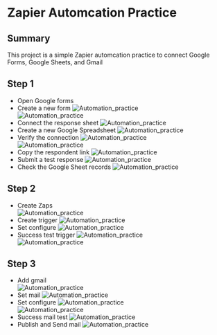 # Zapier Automcation Practice

## Summary
This project is a simple Zapier automcation practice to connect Google Forms, Google Sheets, and Gmail

## Step 1
 - Open Google forms 
 - Create a new form 
![Automation_practice](https://raw.githubusercontent.com/test-cyr/infra-portfolio/main/images/step1_select_forms_menu.PNG)  
![Automation_practice](https://raw.githubusercontent.com/test-cyr/infra-portfolio/main/images/step1_1_set_forms.PNG)  
 - Connect the response sheet 
![Automation_practice](https://raw.githubusercontent.com/test-cyr/infra-portfolio/main/images/step1_2_connect_sheet.PNG)  
 - Create a new Google Spreadsheet 
![Automation_practice](https://raw.githubusercontent.com/test-cyr/infra-portfolio/main/images/step1_3_make_sheet.PNG)  
 - Verify the connection 
![Automation_practice](https://raw.githubusercontent.com/test-cyr/infra-portfolio/main/images/step1_4_posting.png)  
![Automation_practice](https://raw.githubusercontent.com/test-cyr/infra-portfolio/main/images/step1_4_posting_02.png)  
 - Copy the respondent link 
![Automation_practice](https://raw.githubusercontent.com/test-cyr/infra-portfolio/main/images/step1_5_link_copy.png)  
 - Submit a test response 
![Automation_practice](https://raw.githubusercontent.com/test-cyr/infra-portfolio/main/images/step1_6_advance_response.png)  
 - Check the Google Sheet records 
![Automation_practice](https://raw.githubusercontent.com/test-cyr/infra-portfolio/main/images/step1_7_check_response.PNG)  

## Step 2
 - Create Zaps  
![Automation_practice](https://raw.githubusercontent.com/test-cyr/infra-portfolio/main/images/step2_create_zaps.PNG)  
 - Create trigger 
![Automation_practice](https://raw.githubusercontent.com/test-cyr/infra-portfolio/main/images/step2_1_set_trigger.PNG)  
 - Set configure 
![Automation_practice](https://raw.githubusercontent.com/test-cyr/infra-portfolio/main/images/step2_2_set_trigger_configure.PNG)  
 - Success test trigger
![Automation_practice](https://raw.githubusercontent.com/test-cyr/infra-portfolio/main/images/step2_3_test_trigger.PNG)  
![Automation_practice](https://raw.githubusercontent.com/test-cyr/infra-portfolio/main/images/step2_3_1_success_test.PNG)  

## Step 3
 - Add gmail  
![Automation_practice](https://raw.githubusercontent.com/test-cyr/infra-portfolio/main/images/step3_add_gmail.PNG)  
 - Set mail
![Automation_practice](https://raw.githubusercontent.com/test-cyr/infra-portfolio/main/images/step3_1_set_gmail.PNG)  
 - Set configure 
![Automation_practice](https://raw.githubusercontent.com/test-cyr/infra-portfolio/main/images/step3_2_set_mail_configure.PNG)  
![Automation_practice](https://raw.githubusercontent.com/test-cyr/infra-portfolio/main/images/step3_2_1_set_mail_configure.PNG)  
 - Success mail test 
![Automation_practice](https://raw.githubusercontent.com/test-cyr/infra-portfolio/main/images/step3_3_success_test.PNG)  
 - Publish and Send mail 
![Automation_practice](https://raw.githubusercontent.com/test-cyr/infra-portfolio/main/images/step3_4_publish_send_mail.PNG)  
